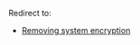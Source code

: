 Redirect to:

*   [Removing system encryption](/index.php/Removing_system_encryption "Removing system encryption")